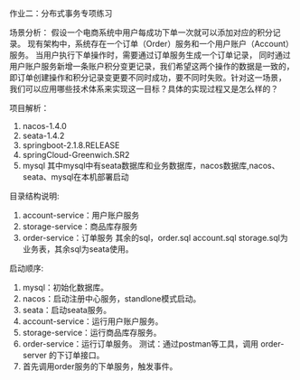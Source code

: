 作业二：分布式事务专项练习

场景分析：
假设一个电商系统中用户每成功下单一次就可以添加对应的积分记录。
现有架构中，系统存在一个订单（Order）服务和一个用户账户（Account）服务。
当用户执行下单操作时，需要通过订单服务生成一个订单记录，
同时通过用户账户服务新增一条账户积分变更记录，我们希望这两个操作的数据是一致的，
即订单创建操作和积分记录变更要不同时成功，要不同时失败。针对这一场景，
我们可以应用哪些技术体系来实现这一目标？具体的实现过程又是怎么样的？

项目解析：
1. nacos-1.4.0 
2. seata-1.4.2 
3. springboot-2.1.8.RELEASE 
4. springCloud-Greenwich.SR2
5. mysql
其中mysql中有seata数据库和业务数据库，nacos数据库,nacos、seata、mysql在本机部署启动


目录结构说明:
1. account-service：用户账户服务
2. storage-service：商品库存服务
3. order-service：订单服务
其余的sql，order.sql account.sql storage.sql为业务表，其余sql为seata使用。

启动顺序:
1. mysql：初始化数据库。
2. nacos：启动注册中心服务，standlone模式启动。
3. seata：启动seata服务。
4. account-service：运行用户账户服务。
5. storage-service：运行商品库存服务。
6. order-service：运行订单服务。
测试：通过postman等工具，调用 order-server 的下订单接口。
1. 首先调用order服务的下单服务，触发事件。
